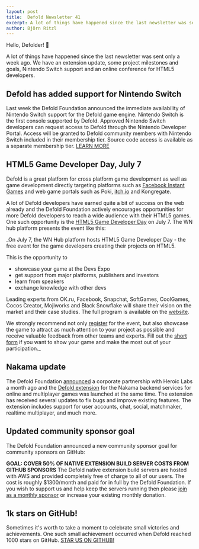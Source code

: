 ```yaml
---
layout: post
title:  Defold Newsletter 41
excerpt: A lot of things have happened since the last newsletter was sent only a week ago. We have an extension update, some project milestones and goals, Nintendo Switch support and an online conference for HTML5 developers.
author: Björn Ritzl
---
```


Hello, Defolder! 👋

A lot of things have happened since the last newsletter was sent only a week ago. We have an extension update, some project milestones and goals, Nintendo Switch support and an online conference for HTML5 developers.

## Defold has added support for Nintendo Switch
Last week the Defold Foundation announced the immediate availability of Nintendo Switch support for the Defold game engine. Nintendo Switch is the first console supported by Defold. Approved Nintendo Switch developers can request access to Defold through the Nintendo Developer Portal. Access will be granted to Defold community members with Nintendo Switch included in their membership tier. Source code access is available as a separate membership tier. [LEARN MORE](https://defold.com/manuals/nintendo-switch)


## HTML5 Game Developer Day, July 7
Defold is a great platform for cross platform game development as well as game development directly targeting platforms such as [Facebook Instant Games](https://defold.com/instant-games) and web game portals such as Poki, [itch.io](https://itch.io) and Kongregate.

A lot of Defold developers have earned quite a bit of success on the web already and the Defold Foundation actively encourages opportunities for more Defold developers to reach a wide audience with their HTML5 games. One such opportunity is the [HTML5 Game Developer Day](https://html5-day.wnhub.io/) on July 7. The WN hub platform presents the event like this:

_On July 7, the WN Hub platform hosts HTML5 Game Developer Day - the free event for the game developers creating their projects on HTML5.

This is the opportunity to

* showcase your game at the Devs Expo
* get support from major platforms, publishers and investors
* learn from speakers
* exchange knowledge with other devs

Leading experts from OK.ru, Facebook, Snapchat, SoftGames, CoolGames, Cocos Creator, Mojiworks and Black Snowflake will share their vision on the market and their case studies. The full program is available on the [website](https://html5-day.wnhub.io/).

We strongly recommend not only [register](https://html5-day.wnhub.io/#registration) for the event, but also showcase the game to attract as much attention to your project as possible and receive valuable feedback from other teams and experts. Fill out the [short form](https://docs.google.com/forms/d/e/1FAIpQLSeasiHPFTJPJPOSyTpiUbvk-6JEmkXtqh5zUrS2BxXqJCxB4w/viewform) if you want to show your game and make the most out of your participation._


## Nakama update
The Defold Foundation [announced](https://defold.com/2020/05/26/Heroic-Labs-joins-as-a-corporate-partner) a corporate partnership with Heroic Labs a month ago and the [Defold extension](https://defold.com/assets/nakama/) for the Nakama backend services for online and multiplayer games was launched at the same time. The extension has received several updates to fix bugs and improve existing features. The extension includes support for user accounts, chat, social, matchmaker, realtime multiplayer, and much more.


## Updated community sponsor goal
The Defold Foundation announced a new community sponsor goal for community sponsors on GitHub:

**GOAL: COVER 50% OF NATIVE EXTENSION BUILD SERVER COSTS FROM GITHUB SPONSORS**
The Defold native extension build servers are hosted with AWS and provided completely free of charge to all of our users. The cost is roughly $1300/month and paid for in full by the Defold Foundation. If you wish to support us and help keep the servers running then please [join as a monthly sponsor](https://github.com/sponsors/defold) or increase your existing monthly donation.


## 1k stars on GitHub!
Sometimes it's worth to take a moment to celebrate small victories and achievements. One such small achievement occurred when Defold reached 1000 stars on GitHub. [STAR US ON GITHUB!](https://github.com/defold/defold)
